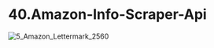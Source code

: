 # 40.Amazon-Info-Scraper-Api

![5_Amazon_Lettermark_2560](https://user-images.githubusercontent.com/74714313/164022648-d1c61b62-46d7-413a-8905-15d5d1160b99.jpg)

